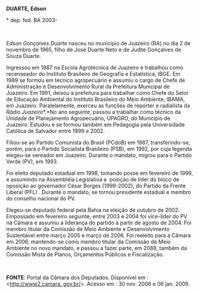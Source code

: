 **DUARTE, Edson**

\* dep. fed. BA 2003-

 

*Edson Gonçalves Duarte* nasceu no município de Juazeiro (BA) no dia 2
de novembro de 1965, filho de José Duarte Neto e de Judite Gonçalves de
Souza Duarte.

Ingressou em 1987 na Escola Agrotécnica de Juazeiro e trabalhou como
recenseador do Instituto Brasileiro de Geografia e Estatística, IBGE. Em
1989 se formou em técnico agropecuário e assumiu o cargo de Chefe de
Administração e Desenvolvimento Rural da Prefeitura Municipal de
Juazeiro. Em 1991, deixou a prefeitura para trabalhar como Chefe do
Setor de Educação Ambiental do Instituto Brasileiro do Meio Ambiente,
IBAMA, em Juazeiro. Paralelamente, exerceu as funções de repórter e
radialista da *Rádio Juazeiro**.*No ano seguinte, passou a trabalhar
como técnico da Unidade de Planejamento Agropecuário, UPAGRO, do
Município de Juazeiro. Estudou e se formou também em Pedagogia pela
Universidade Católica de Salvador entre 1999 e 2002.

Filiou-se ao Partido Comunista do Brasil (PCdoB) em 1987,
transferindo-se, porém, para o Partido Socialista Brasileiro (PSB), em
1992, por cuja legenda elegeu-se vereador em Juazeiro. Durante o
mandato, migrou para o Partido Verde (PV), em 1993.

Foi eleito deputado estadual em 1998, tomando posse em fevereiro de
1999, e assumindo na Assembléia Legislativa a  posição de líder do bloco
de oposição ao governador César Borges (1999-2002), do Partido da Frente
Liberal (PFL) . Durante o mandato, se tornou presidente estadual e
membro do conselho nacional do PV.

Elegeu-se deputado federal pela Bahia na eleição de outubro de 2002.
Empossado em fevereiro seguinte, entre 2003 e 2004 foi vice-líder do PV
na Câmara e assumiu a liderança do partido a partir de agosto de 2004.
Foi membro titular da Comissão de Meio Ambiente e Desenvolvimento
Sustentável entre março 2005 e março de 2006. Foi reeleito para a Câmara
em 2006, mantendo-se como membro titular da Comissão de Meio Ambiente no
novo mandato, e passou a fazer parte, em 2088, também da Comissão Mista
de Planos, Orçamentos Públicos e Fiscalização.

 

**FONTE**: Portal da Câmara dos Deputados. Disponível em :
\<[http://www2.camara. gov.br/](http://www2.camara.%20gov.br/)\>. Acesso
em : 30 nov. 2008 e 06 jan. 2009.
